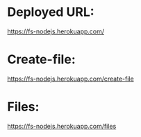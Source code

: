 # Deployed URL:
https://fs-nodejs.herokuapp.com/

# Create-file:
https://fs-nodejs.herokuapp.com/create-file

# Files:
https://fs-nodejs.herokuapp.com/files
